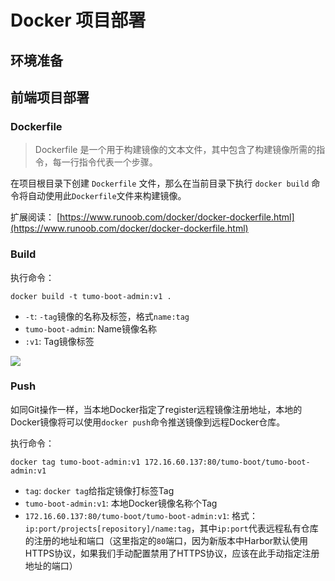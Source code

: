 # Docker 项目部署

## 环境准备

## 前端项目部署

### Dockerfile

> Dockerfile 是一个用于构建镜像的文本文件，其中包含了构建镜像所需的指令，每一行指令代表一个步骤。

在项目根目录下创建 `Dockerfile` 文件，那么在当前目录下执行 `docker build` 命令将自动使用此`Dockerfile`文件来构建镜像。

扩展阅读： [https://www.runoob.com/docker/docker-dockerfile.html](https://www.runoob.com/docker/docker-dockerfile.html)

### Build

执行命令：

```shell script
docker build -t tumo-boot-admin:v1 .
```

- `-t`: `-tag`镜像的名称及标签，格式`name:tag`
- `tumo-boot-admin`: Name镜像名称 
- `:v1`: Tag镜像标签

![](http://cdn.tycoding.cn/MIK-tFpwab.png)


### Push

如同Git操作一样，当本地Docker指定了register远程镜像注册地址，本地的Docker镜像将可以使用`docker push`命令推送镜像到远程Docker仓库。

执行命令：

```shell script
docker tag tumo-boot-admin:v1 172.16.60.137:80/tumo-boot/tumo-boot-admin:v1
```

- `tag`: `docker tag`给指定镜像打标签Tag
- `tumo-boot-admin:v1`: 本地Docker镜像名称个Tag
- `172.16.60.137:80/tumo-boot/tumo-boot-admin:v1`: 格式：`ip:port/projects[repository]/name:tag`，其中`ip:port`代表远程私有仓库的注册的地址和端口（这里指定的`80`端口，因为新版本中Harbor默认使用HTTPS协议，如果我们手动配置禁用了HTTPS协议，应该在此手动指定注册地址的端口）


